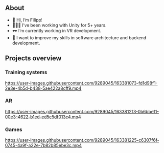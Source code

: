 ## About
- 👋 Hi, I’m Filipp!
- 👨🏻‍💻 I’ve been working with Unity for 5+ years.
- 🕶 I’m currently working in VR development.
- 🌱 I want to improve my skills in software architecture and backend development.

## Projects overview

### Training systems
https://user-images.githubusercontent.com/9289045/163381073-fd1d98f1-2e3e-4b5d-b438-5ae422a8cff9.mp4
### AR
https://user-images.githubusercontent.com/9289045/163381213-0b6bbe11-00e3-4622-b1ed-ed5c5df013c4.mp4
### Games
https://user-images.githubusercontent.com/9289045/163381225-c6307f6f-0745-4a9f-a22e-7b82b85ebe3c.mp4
